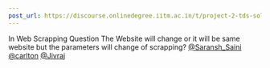 ```yaml
---
post_url: https://discourse.onlinedegree.iitm.ac.in/t/project-2-tds-solver-discussion-thread/169029/163
---
```

In Web Scrapping Question The Website will change or it will be same website but the parameters will change of scrapping? [@Saransh\_Saini](/u/saransh_saini) [@carlton](/u/carlton) [@Jivraj](/u/jivraj)